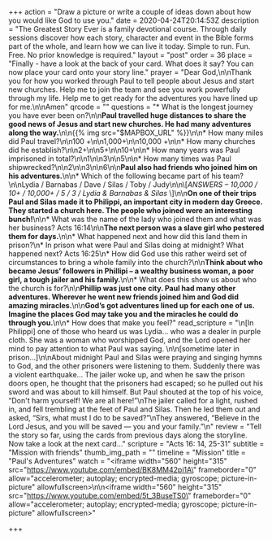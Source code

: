 +++
action = "Draw a picture or write a couple of ideas down about how you would like God to use you."
date = 2020-04-24T20:14:53Z
description = "The Greatest Story Ever is a family devotional course.  Through daily sessions discover how each story, character and event in the Bible forms part of the whole, and learn how we can live it today. Simple to run. Fun. Free. No prior knowledge is required."
layout = "post"
order = 36
place = "Finally - have a look at the back of your card. What does it say? You can now place your card onto your story line."
prayer = "Dear God,\n\nThank you for how you worked through Paul to tell people about Jesus and start new churches. Help me to join the team and see you work powerfully through my life. Help me to get ready for the adventures you have lined up for me.\n\nAmen"
qrcode = ""
questions = "* What is the longest journey you have ever been on?\n\n**Paul travelled huge distances to share the good news of Jesus and start new churches. He had many adventures along the way.**\n\n{{% img src=\"$MAPBOX_URL\" %}}\n\n* How many miles did Paul travel?\n\n100 +\n\n1,000+\n\n10,000 +\n\n* How many churches did he establish?\n\n2+\n\n5+\n\n10+\n\n* How many years was Paul imprisoned in total?\n\n1\n\n3\n\n5\n\n* How many times was Paul shipwrecked?\n\n2\n\n3\n\n6\n\n**Paul also had friends who joined him on his adventures.**\n\n* Which of the following became part of his team?\n\nLydia / Barnabas / Dave / Silas / Toby / Judy\n\n\\[_ANSWERS – 10,000 / 10+ / 10,000+ / 5 / 3  / Lydia & Barnabas & Silas_ \\]\n\n**On one of their trips Paul and Silas made it to Philippi, an important city in modern day Greece. They started a church here. The people who joined were an interesting bunch!**\n\n* What was the name of the lady who joined them and what was her business? Acts 16:14\n\n**The next person was a slave girl who pestered them for days.**\n\n* What happened next and how did this land them in prison?\n* In prison what were Paul and Silas doing at midnight? What happened next? Acts 16:25\n* How did God use this rather weird set of circumstances to bring a whole family into the church?\n\n**Think about who became Jesus’ followers in Phillipi – a wealthy business woman, a poor girl, a tough jailer and his family.**\n\n* What does this show us about who the church is for?\n\n**Phillip was just one city. Paul had many other adventures. Wherever he went new friends joined him and God did amazing miracles.**\n\n**God’s got adventures lined up for each one of us. Imagine the places God may take you and the miracles he could do through you.**\n\n* How does that make you feel?"
read_scripture = "\n[In Philippi] one of those who heard us was Lydia… who was a dealer in purple cloth. She was a woman who worshipped God, and the Lord opened her mind to pay attention to what Paul was saying. \n\n[sometime later in prison…]\n\nAbout midnight Paul and Silas were praying and singing hymns to God, and the other prisoners were listening to them. Suddenly there was a violent earthquake… The jailer woke up, and when he saw the prison doors open, he thought that the prisoners had escaped; so he pulled out his sword and was about to kill himself. But Paul shouted at the top of his voice, “Don't harm yourself! We are all here!”\nThe jailer called for a light, rushed in, and fell trembling at the feet of Paul and Silas. Then he led them out and asked, “Sirs, what must I do to be saved?”\nThey answered, “Believe in the Lord Jesus, and you will be saved — you and your family.”\n"
review = "Tell the story so far, using the cards from previous days along the storyline.  Now take a look at the next card…"
scripture = "Acts 16: 14, 25-31"
subtitle = "Mission with friends"
thumb_img_path = ""
timeline = "Mission"
title = "Paul's Adventures"
watch = "<iframe width=\"560\" height=\"315\" src=\"https://www.youtube.com/embed/BK8MM42pi1A\" frameborder=\"0\" allow=\"accelerometer; autoplay; encrypted-media; gyroscope; picture-in-picture\" allowfullscreen></iframe>\n\n<iframe width=\"560\" height=\"315\" src=\"https://www.youtube.com/embed/5t_3BuseTS0\" frameborder=\"0\" allow=\"accelerometer; autoplay; encrypted-media; gyroscope; picture-in-picture\" allowfullscreen></iframe>"

+++
